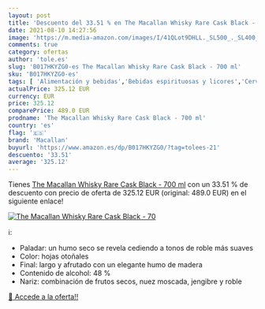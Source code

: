 ```yaml
---
layout: post
title: 'Descuento del 33.51 % en The Macallan Whisky Rare Cask Black - 70'
date: 2021-08-10 14:27:56
image: 'https://m.media-amazon.com/images/I/41QLot9DHLL._SL500_._SL400_.jpg'
comments: true
category: ofertas
author: 'tole.es'
slug: 'B017HKYZG0-es The Macallan Whisky Rare Cask Black - 700 ml'
sku: 'B017HKYZG0-es'
tags: [ 'Alimentación y bebidas','Bebidas espirituosas y licores','Cervezas, vinos y licores','Whisky','macallan','whisky', ]
actualPrice: 325.12 EUR
currency: EUR
price: 325.12
comparePrice: 489.0 EUR
prodname: 'The Macallan Whisky Rare Cask Black - 700 ml'
country: 'es'
flag: '🇪🇸'
brand: 'Macallan'
buyurl: 'https://www.amazon.es/dp/B017HKYZG0/?tag=tolees-21'
descuento: '33.51'
average: '325.12'
---
```


Tienes [The Macallan Whisky Rare Cask Black - 700 ml](https://www.amazon.es/dp/B017HKYZG0/?tag=tolees-21) con un 33.51 % de descuento con precio de oferta de 325.12 EUR (original: 489.0 EUR) en el siguiente enlace!

[![The Macallan Whisky Rare Cask Black - 70](https://m.media-amazon.com/images/I/41QLot9DHLL._SL500_._SL400_.jpg)](https://www.amazon.es/dp/B017HKYZG0/?tag=tolees-21)

ℹ️:

- Paladar: un humo seco se revela cediendo a tonos de roble más suaves
- Color: hojas otoñales
- Final: largo y afrutado con un elegante humo de madera
- Contenido de alcohol: 48 %
- Nariz: combinación de frutos secos, nuez moscada, jengibre y roble

[🛒 Accede a la oferta!!](https://www.amazon.es/dp/B017HKYZG0/?tag=tolees-21)
